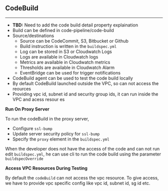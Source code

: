 ## CodeBuild

---

- **TBD:** Need to add the code build detail property explaination
- Build can be defined in code-pipeline/code-build
- Source/destinations
  - Source can be CodeCommit, S3, Bitbucket or Github
  - Build instruction is written in the `buildspec.yml`
  - Log can be stored in S3 or Cloudwatch Logs
  - Logs are available in Cloudwatch logs
  - Metrics are available in Cloudwatch metrics
  - Thresholds are available in Cloudwatch Alarm
  - EventBridge can be used for trigger notifications
- CodeBuild agent can be used to test the code build locally
- By default CodeBuild launched outside the VPC, so can not access the reources
- Providing vpc id, subnet id and security group ids, it can run inside the VPC and acess resour es

**Run On Proxy Server**

To run the codeBuild in the proxy server,

- Configure `ssl-bump`
- Update server security policy for `ssl-bump`
- Specify the `proxy` element in the `buildspec.yml`

When the developer does not have the access of the code and can not run edit `buildspec.yml`, he can use cli to run the code build using the parameter `buildspecOverride`

**Access VPC Resources During Testing**

By default the `codeBuild` can not access the vpc resource. To give access, we have to provide vpc specific config like vpc id, subnet id, sg id etc.
